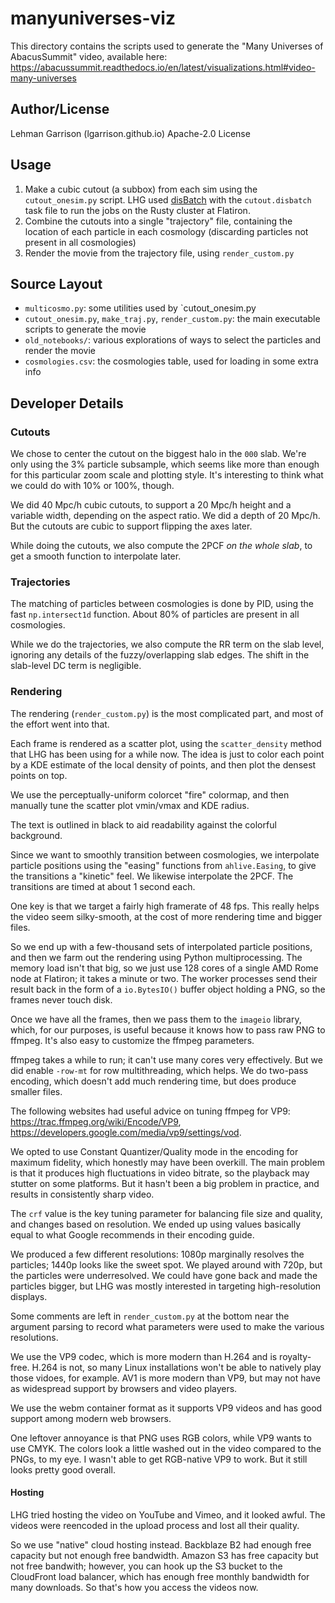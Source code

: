# manyuniverses-viz

This directory contains the scripts used to generate the "Many Universes of AbacusSummit" video, available here: https://abacussummit.readthedocs.io/en/latest/visualizations.html#video-many-universes

## Author/License
Lehman Garrison (lgarrison.github.io)
Apache-2.0 License

## Usage
1. Make a cubic cutout (a subbox) from each sim using the `cutout_onesim.py` script. LHG used [disBatch](https://github.com/flatironinstitute/disBatch/) with the `cutout.disbatch` task file to run the jobs on the Rusty cluster at Flatiron.
1. Combine the cutouts into a single "trajectory" file, containing the location of each particle in each cosmology (discarding particles not present in all cosmologies)
1. Render the movie from the trajectory file, using `render_custom.py`

## Source Layout
- `multicosmo.py`: some utilities used by `cutout_onesim.py
- `cutout_onesim.py`, `make_traj.py`, `render_custom.py`: the main executable scripts to generate the movie
- `old_notebooks/`: various explorations of ways to select the particles and render the movie
- `cosmologies.csv`: the cosmologies table, used for loading in some extra info

## Developer Details
### Cutouts
We chose to center the cutout on the biggest halo in the `000` slab.  We're only using the 3% particle subsample, which seems like more than enough for this particular zoom scale and plotting style.  It's interesting to think what we could do with 10% or 100%, though.

We did 40 Mpc/h cubic cutouts, to support a 20 Mpc/h height and a variable width, depending on the aspect ratio.  We did a depth of 20 Mpc/h.  But the cutouts are cubic to support flipping the axes later.

While doing the cutouts, we also compute the 2PCF *on the whole slab*, to get a smooth function to interpolate later.

### Trajectories
The matching of particles between cosmologies is done by PID, using the fast `np.intersect1d` function.  About 80% of particles are present in all cosmologies.

While we do the trajectories, we also compute the RR term on the slab level, ignoring any details of the fuzzy/overlapping slab edges.  The shift in the slab-level DC term is negligible.

### Rendering
The rendering (`render_custom.py`) is the most complicated part, and most of the effort went into that.

Each frame is rendered as a scatter plot, using the `scatter_density` method that LHG has been using for a while now. The idea is just to color each point by a KDE estimate of the local density of points, and then plot the densest points on top.

We use the perceptually-uniform colorcet "fire" colormap, and then manually tune the scatter plot vmin/vmax and KDE radius.

The text is outlined in black to aid readability against the colorful background.

Since we want to smoothly transition between cosmologies, we interpolate particle positions using the "easing" functions from `ahlive.Easing`, to give the transitions a "kinetic" feel.  We likewise interpolate the 2PCF.  The transitions are timed at about 1 second each.

One key is that we target a fairly high framerate of 48 fps.  This really helps the video seem silky-smooth, at the cost of more rendering time and bigger files.

So we end up with a few-thousand sets of interpolated particle positions, and then we farm out the rendering using Python multiprocessing.  The memory load isn't that big, so we just use 128 cores of a single AMD Rome node at Flatiron; it takes a minute or two.  The worker processes send their result back in the form of a `io.BytesIO()` buffer object holding a PNG, so the frames never touch disk.

Once we have all the frames, then we pass them to the `imageio` library, which, for our purposes, is useful because it knows how to pass raw PNG to ffmpeg.  It's also easy to customize the ffmpeg parameters.

ffmpeg takes a while to run; it can't use many cores very effectively.  But we did enable `-row-mt` for row multithreading, which helps.  We do two-pass encoding, which doesn't add much rendering time, but does produce smaller files.

The following websites had useful advice on tuning ffmpeg for VP9: https://trac.ffmpeg.org/wiki/Encode/VP9, https://developers.google.com/media/vp9/settings/vod.

We opted to use Constant Quantizer/Quality mode in the encoding for maximum fidelity, which honestly may have been overkill. The main problem is that it produces high fluctuations in video bitrate, so the playback may stutter on some platforms. But it hasn't been a big problem in practice, and results in consistently sharp video.

The `crf` value is the key tuning parameter for balancing file size and quality, and changes based on resolution.  We ended up using values basically equal to what Google recommends in their encoding guide.

We produced a few different resolutions: 1080p marginally resolves the particles; 1440p looks like the sweet spot. We played around with 720p, but the particles were underresolved. We could have gone back and made the particles bigger, but LHG was mostly interested in targeting high-resolution displays.

Some comments are left in `render_custom.py` at the bottom near the argument parsing to record what parameters were used to make the various resolutions.

We use the VP9 codec, which is more modern than H.264 and is royalty-free.  H.264 is not, so many Linux installations won't be able to natively play those vidoes, for example.  AV1 is more modern than VP9, but may not have as widespread support by browsers and video players.

We use the webm container format as it supports VP9 videos and has good support among modern web browsers.

One leftover annoyance is that PNG uses RGB colors, while VP9 wants to use CMYK. The colors look a little washed out in the video compared to the PNGs, to my eye. I wasn't able to get RGB-native VP9 to work. But it still looks pretty good overall.

#### Hosting
LHG tried hosting the video on YouTube and Vimeo, and it looked awful. The videos were reencoded in the upload process and lost all their quality.

So we use "native" cloud hosting instead.  Backblaze B2 had enough free capacity but not enough free bandwidth. Amazon S3 has free capacity but not free bandwith; however, you can hook up the S3 bucket to the CloudFront load balancer, which has enough free monthly bandwidth for many downloads. So that's how you access the videos now.
